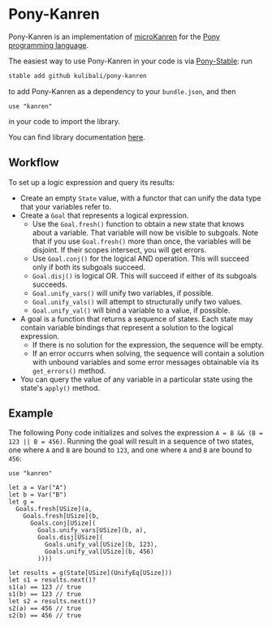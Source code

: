 # Pony-Kanren

Pony-Kanren is an implementation of [microKanren](http://minikanren.org/) for
the [Pony programming language](https://www.ponylang.org).

The easiest way to use Pony-Kanren in your code is via
[Pony-Stable](https://github.com/ponylang/pony-stable): run

```bash
stable add github kulibali/pony-kanren
```
to add Pony-Kanren as a dependency to your `bundle.json`, and then
```pony
use "kanren"
```

in your code to import the library.

You can find library documentation
[here](http://kulibali.github.io/pony-kanren/kanren--index/).

## Workflow

To set up a logic expression and query its results:

- Create an empty `State` value, with a functor that can unify the data type
  that your variables refer to.
- Create a `Goal` that represents a logical expression.
  - Use the `Goal.fresh()` function to obtain a new state that knows about a
    variable.  That variable will now be visible to subgoals.  Note that if you
    use `Goal.fresh()` more than once, the variables will be disjoint.  If their
    scopes intersect, you will get errors.
  - Use `Goal.conj()` for the logical AND operation.  This will succeed only if
    both its subgoals succeed.
  - `Goal.disj()` is logical OR.  This will succeed if either of its subgoals
    succeeds.
  - `Goal.unify_vars()` will unify two variables, if possible.
  - `Goal.unify_vals()` will attempt to structurally unify two values.
  - `Goal.unify_val()` will bind a variable to a value, if possible.
- A goal is a function that returns a sequence of states.  Each state may contain
  variable bindings that represent a solution to the logical expression.
  - If there is no solution for the expression, the sequence will be empty.
  - If an error occurrs when solving, the sequence will contain a solution with
    unbound variables and some error messages obtainable via its `get_errors()`
    method.
- You can query the value of any variable in a particular state using the
  state's `apply()` method.

## Example

The following Pony code initializes and solves the expression
`A = B && (B = 123 || B = 456)`.  Running the goal will result in a sequence of
two states, one where `A` and `B` are bound to `123`, and one where `A` and `B`
are bound to `456`:

```pony
use "kanren"

let a = Var("A")
let b = Var("B")
let g =
  Goals.fresh[USize](a,
    Goals.fresh[USize](b,
      Goals.conj[USize](
        Goals.unify_vars[USize](b, a),
        Goals.disj[USize](
          Goals.unify_val[USize](b, 123),
          Goals.unify_val[USize](b, 456)
        ))))

let results = g(State[USize](UnifyEq[USize]))
let s1 = results.next()?
s1(a) == 123 // true
s1(b) == 123 // true
let s2 = results.next()?
s2(a) == 456 // true
s2(b) == 456 // true
```
